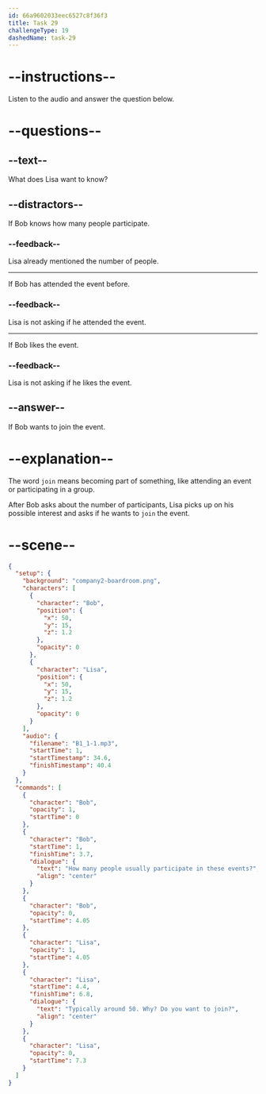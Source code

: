 ```yaml
---
id: 66a9602033eec6527c8f36f3
title: Task 29
challengeType: 19
dashedName: task-29
---
```


<!--
AUDIO REFERENCE:
Bob: How many people usually participate in these events?
Lisa: Typically around fifty. Why? Do you want to join?
-->

# --instructions--

Listen to the audio and answer the question below.

# --questions--

## --text--

What does Lisa want to know?

## --distractors--

If Bob knows how many people participate.

### --feedback--

Lisa already mentioned the number of people.

---

If Bob has attended the event before.

### --feedback--

Lisa is not asking if he attended the event.

---

If Bob likes the event.

### --feedback--

Lisa is not asking if he likes the event.

## --answer--

If Bob wants to join the event.

# --explanation--

The word `join` means becoming part of something, like attending an event or participating in a group. 

After Bob asks about the number of participants, Lisa picks up on his possible interest and asks if he wants to `join` the event.

# --scene--

```json
{
  "setup": {
    "background": "company2-boardroom.png",
    "characters": [
      {
        "character": "Bob",
        "position": {
          "x": 50,
          "y": 15,
          "z": 1.2
        },
        "opacity": 0
      },
      {
        "character": "Lisa",
        "position": {
          "x": 50,
          "y": 15,
          "z": 1.2
        },
        "opacity": 0
      }
    ],
    "audio": {
      "filename": "B1_1-1.mp3",
      "startTime": 1,
      "startTimestamp": 34.6,
      "finishTimestamp": 40.4
    }
  },
  "commands": [
    {
      "character": "Bob",
      "opacity": 1,
      "startTime": 0
    },
    {
      "character": "Bob",
      "startTime": 1,
      "finishTime": 3.7,
      "dialogue": {
        "text": "How many people usually participate in these events?",
        "align": "center"
      }
    },
    {
      "character": "Bob",
      "opacity": 0,
      "startTime": 4.05
    },
    {
      "character": "Lisa",
      "opacity": 1,
      "startTime": 4.05
    },
    {
      "character": "Lisa",
      "startTime": 4.4,
      "finishTime": 6.8,
      "dialogue": {
        "text": "Typically around 50. Why? Do you want to join?",
        "align": "center"
      }
    },
    {
      "character": "Lisa",
      "opacity": 0,
      "startTime": 7.3
    }
  ]
}
```

